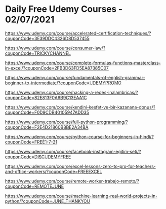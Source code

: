 # Daily Free Udemy Courses - 02/07/2021

https://www.udemy.com/course/accelerated-certification-techniques/?couponCode=3E39DDC4326D8D537455
https://www.udemy.com/course/consumer-law/?couponCode=TRICKYCHANNEL
https://www.udemy.com/course/complete-formulas-functions-masterclass-in-excel/?couponCode=2FB3D63FD5EA87385C07
https://www.udemy.com/course/fundamentals-of-english-grammar-beginner-to-intermediate/?couponCode=UDEMYPROMO
https://www.udemy.com/course/hacking-a-redes-inalambricas/?couponCode=82E813F0A6B9C13EAA1C
https://www.udemy.com/course/kendini-kesfet-ve-bir-kazanana-donus/?couponCode=F0D9CDB40105947ADD35
https://www.udemy.com/course/full-python-programming/?couponCode=F2E4D21860B8BE2A34BA
https://www.udemy.com/course/python-course-for-beginners-in-hindi/?couponCode=FREE1-7-21
https://www.udemy.com/course/facebook-instagram-egitim-seti/?couponCode=DISCUDEMYFREE
https://www.udemy.com/course/excel-lessons-zero-to-pro-for-teachers-and-office-workers/?couponCode=FREEEXCEL
https://www.udemy.com/course/remote-worker-trabajo-remoto/?couponCode=REMOTEJUNE
https://www.udemy.com/course/machine-learning-real-world-projects-in-python/?couponCode=JUNE_THANKYOU

